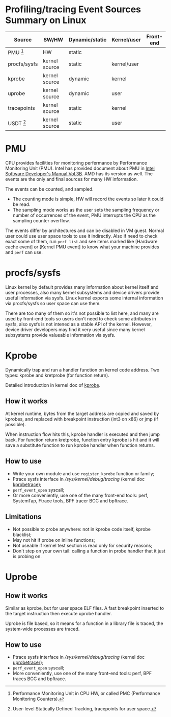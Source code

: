 # Profiling/tracing Event Sources Summary on Linux

| Source | SW/HW | Dynamic/static | Kernel/user | Front-end |
| --- | --- | --- | --- | --- |
| PMU [^1] | HW | static | | |
| procfs/sysfs | kernel source | static | kernel/user | |
| kprobe | kernel source | dynamic | kernel | |
| uprobe | kernel source | dynamic | user | |
| tracepoints | kernel source | static | kernel | |
| USDT [^2] | kernel source | static | user | |

[^1]: Performance Monitoring Unit in CPU HW, or called PMC (Performance Monitoring Counters).

[^2]: User-level Statically Defined Tracking, tracepoints for user space.

# PMU

CPU provides facilities for monitoring perfermance by Performance Monitoring Unit (PMU). Intel has provided document about PMU in [Intel Software Developer's Manual Vol.3B](https://www.intel.com/content/www/us/en/architecture-and-technology/64-ia-32-architectures-software-developer-vol-3b-part-2-manual.html). AMD has its version as well. The events are the only and final sources for many HW information.

The events can be counted, and sampled.
- The counting mode is simple, HW will record the events so later it could be read.
- The sampling mode works as the user sets the sampling frequency or number of occurrences of the event, PMU interrupts the CPU as the sampling counter overflow.

The events differ by architectures and can be disabled in VM guest. Normal user could use user space tools to use it indirectly. Also if need to check exact some of them, run `perf list` and see items marked like [Hardware cache event] or [Kernel PMU event] to know what your machine provides and `perf` can use.

# procfs/sysfs

Linux kernel by default provides many information about kernel itself and user processes, also many kernel subsystems and device drivers provide useful information via sysfs. Linux kernel exports some internal information via procfs/sysfs so user space can use them.

There are too many of them so it's not possible to list here, and many are used by front-end tools so users don't need to check some attributes in sysfs, also sysfs is not intened as a stable API of the kernel. However, device driver developers may find it very useful since many kernel subsystems provide valueable information via sysfs.

# Kprobe

Dynamically trap and run a handler function on kernel code address. Two types: kprobe and kretprobe (for function return).

Detailed introduction in kernel doc of [kprobe](https://www.kernel.org/doc/html/latest/trace/kprobes.html).

## How it works

At kernel runtime, bytes from the target address are copied and saved by kprobes, and replaced with breakpoint instruction (int3 on x86) or jmp (if possible).

When instruction flow hits this, kprobe handler is executed and then jump back. For function return kretprobe, function entry kprobe is hit and it will save a substitute function to run kprobe handler when function returns.

## How to use

- Write your own module and use `register_kprobe` function or family;
- Ftrace sysfs interface in */sys/kernel/debug/tracing* (kernel doc [kprobetrace](https://www.kernel.org/doc/html/latest/trace/kprobetrace.html));
- `perf_event_open` syscall;
- Or more conveniently, use one of the many front-end tools: perf, SystemTap, Ftrace tools, BPF tracer BCC and bpftrace.

## Limitations

- Not possible to probe anywhere: not in kprobe code itself, kprobe blacklist;
- May not hit if probe on inline functions;
- Not useable if kernel test section is read only for security reasons;
- Don't step on your own tail: calling a function in probe handler that it just is probing on.

# Uprobe

## How it works

Similar as kprobe, but for user space ELF files. A fast breakpoint inserted to the target instruction then execute uprobe handler.

Uprobe is file based, so it means for a function in a library file is traced, the system-wide processes are traced.

## How to use

- Ftrace sysfs interface in */sys/kernel/debug/tracing* (kernel doc [uprobetracer](https://www.kernel.org/doc/html/latest/trace/uprobetracer.html));
- `perf_event_open` syscall;
- More conveniently, use one of the many front-end tools: perf, BPF traces BCC and bpftrace.
